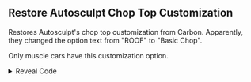 ## Restore Autosculpt Chop Top Customization

Restores Autosculpt's chop top customization from Carbon.
Apparently, they changed the option text from "ROOF" to "Basic Chop".

Only muscle cars have this customization option.

<details>
<summary>Reveal Code</summary>

```powerpc
C2443520 0000000B
3C608068 60633704
3D808044 618C06A4
7D8903A6 4E800421
2C030002 40820034
3C80301B 88DF02DC
2C060000 41820024
7FE3FB78 38A0004C
38840BF9 38E00000
3D808044 618C43D8
7D8903A6 4E800421
819F0000 00000000
```
</details>